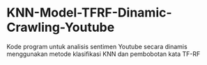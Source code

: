 # KNN-Model-TFRF-Dinamic-Crawling-Youtube
Kode program untuk analisis sentimen Youtube secara dinamis menggunakan metode klasifikasi KNN dan pembobotan kata TF-RF
